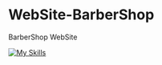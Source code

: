 # WebSite-BarberShop
BarberShop WebSite


[![My Skills](https://skillicons.dev/icons?i=html,css,bootstrap)](https://skillicons.dev)
